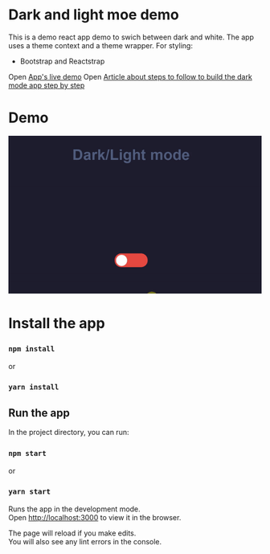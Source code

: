 # Dark and light moe demo

This is a demo react app demo to swich between dark and white.
The app uses a theme context and a theme wrapper.
For styling:

- Bootstrap and Reactstrap

Open [App's live demo](https://dark-mode-demo-gamma.vercel.app/)
Open [Article about steps to follow to build the dark mode app step by step](https://famzil.medium.com/dark-mode-in-react-533faaee3c6e?source=your_stories_page-------------------------------------)
# Demo

![App's demo](public/demo.gif)

# Install the app

### `npm install`

or

### `yarn install`

## Run the app

In the project directory, you can run:

### `npm start`

or

### `yarn start`

Runs the app in the development mode.\
Open [http://localhost:3000](http://localhost:3000) to view it in the browser.

The page will reload if you make edits.\
You will also see any lint errors in the console.
